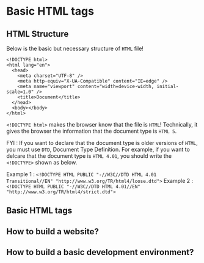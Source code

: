# Basic HTML tags

## HTML Structure

Below is the basic but necessary structure of `HTML` file!

```
<!DOCTYPE html>
<html lang="en">
  <head>
    <meta charset="UTF-8" />
    <meta http-equiv="X-UA-Compatible" content="IE=edge" />
    <meta name="viewport" content="width=device-width, initial-scale=1.0" />
    <title>Document</title>
  </head>
  <body></body>
</html>
```

`<!DOCTYPE html>` makes the browser know that the file is `HTML`! Technically, it gives the browser the information that the document type is `HTML 5`.

FYI : If you want to declare that the document type is older versions of `HTML`, you must use `DTD`, Document Type Definition. For example, if you want to delcare that the document type is `HTML 4.01`, you should write the `<!DOCTYPE>` shown as below.

Example 1 : `<!DOCTYPE HTML PUBLIC "-//W3C//DTD HTML 4.01 Transitional//EN" "http://www.w3.org/TR/html4/loose.dtd">`
Example 2 : `<!DOCTYPE HTML PUBLIC "-//W3C//DTD HTML 4.01//EN" "http://www.w3.org/TR/html4/strict.dtd">`

## Basic HTML tags

## How to build a website?

## How to build a basic development environment?
